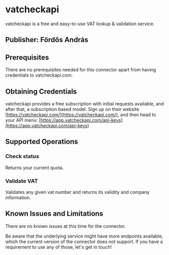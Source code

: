 # vatcheckapi
vatcheckapi is a free and easy-to-use VAT lookup & validation service.

## Publisher: Fördős András

## Prerequisites
There are no prerequisites needed for this connector apart from having credentials to vatcheckapi.com.

## Obtaining Credentials
vatcheckapi provides a free subscription with initial requests available, and after that, a subscription based model. Sign up on their website [https://vatcheckapi.com/](https://vatcheckapi.com/), and then head to your API menu: [https://app.vatcheckapi.com/api-keys](https://app.vatcheckapi.com/api-keys)

## Supported Operations
### Check status
Returns your current quota.
### Validate VAT
Validates any given vat number and returns its validity and company information.

## Known Issues and Limitations
There are no known issues at this time for the connector.

Be aware that the underlying service might have more endpoints available, which the current version of the connector does not support. If you have a requirement to use any of those, let's get in touch!